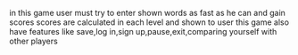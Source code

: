 in this game user must try to enter shown words as fast as he can and gain scores
scores are calculated in each level and shown to user
this game also have features like save,log in,sign up,pause,exit,comparing yourself with other players

